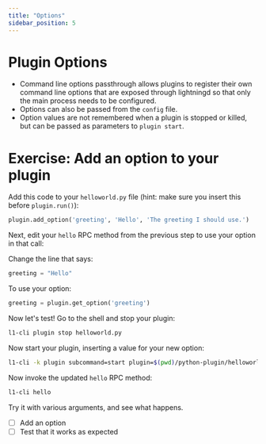 ```yaml
---
title: "Options"
sidebar_position: 5
---
```


# Plugin Options
- Command line options passthrough allows plugins to register their own command line options that are exposed through lightningd so that only the main process needs to be configured.
- Options can also be passed from the `config` file.
- Option values are not remembered when a plugin is stopped or killed, but can be passed as parameters to `plugin start`.

# Exercise: Add an option to your plugin

Add this code to your `helloworld.py` file (hint: make sure you insert this before `plugin.run()`):

```python
plugin.add_option('greeting', 'Hello', 'The greeting I should use.')
```

Next, edit your `hello` RPC method from the previous step to use your option in that call:

Change the line that says:

```python
greeting = "Hello"
```

To use your option:

```python
greeting = plugin.get_option('greeting')
```

Now let's test! Go to the shell and stop your plugin:

```sh
l1-cli plugin stop helloworld.py
```

Now start your plugin, inserting a value for your new option:

```sh
l1-cli -k plugin subcommand=start plugin=$(pwd)/python-plugin/helloworld.py greeting='A crazy'
```

Now invoke the updated `hello` RPC method:

```sh
l1-cli hello
```

Try it with various arguments, and see what happens.

- [ ] Add an option
- [ ] Test that it works as expected
